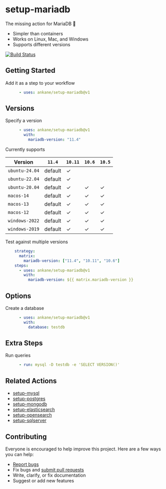 # setup-mariadb

The missing action for MariaDB :tada:

- Simpler than containers
- Works on Linux, Mac, and Windows
- Supports different versions

[![Build Status](https://github.com/ankane/setup-mariadb/actions/workflows/build.yml/badge.svg)](https://github.com/ankane/setup-mariadb/actions)

## Getting Started

Add it as a step to your workflow

```yml
      - uses: ankane/setup-mariadb@v1
```

## Versions

Specify a version

```yml
      - uses: ankane/setup-mariadb@v1
        with:
          mariadb-version: "11.4"
```

Currently supports

Version | `11.4` | `10.11` | `10.6` | `10.5`
--- | --- | --- | --- | ---
`ubuntu-24.04` | default | ✓ | |
`ubuntu-22.04` | default | ✓ | |
`ubuntu-20.04` | default | ✓ | ✓ | ✓
`macos-14` | default | ✓ | ✓ | ✓
`macos-13` | default | ✓ | ✓ | ✓
`macos-12` | default | ✓ | ✓ | ✓
`windows-2022` | default | ✓ | ✓ | ✓
`windows-2019` | default | ✓ | ✓ | ✓

Test against multiple versions

```yml
    strategy:
      matrix:
        mariadb-version: ["11.4", "10.11", "10.6"]
    steps:
      - uses: ankane/setup-mariadb@v1
        with:
          mariadb-version: ${{ matrix.mariadb-version }}
```

## Options

Create a database

```yml
      - uses: ankane/setup-mariadb@v1
        with:
          database: testdb
```

## Extra Steps

Run queries

```yml
      - run: mysql -D testdb -e 'SELECT VERSION()'
```

## Related Actions

- [setup-mysql](https://github.com/ankane/setup-mysql)
- [setup-postgres](https://github.com/ankane/setup-postgres)
- [setup-mongodb](https://github.com/ankane/setup-mongodb)
- [setup-elasticsearch](https://github.com/ankane/setup-elasticsearch)
- [setup-opensearch](https://github.com/ankane/setup-opensearch)
- [setup-sqlserver](https://github.com/ankane/setup-sqlserver)

## Contributing

Everyone is encouraged to help improve this project. Here are a few ways you can help:

- [Report bugs](https://github.com/ankane/setup-mariadb/issues)
- Fix bugs and [submit pull requests](https://github.com/ankane/setup-mariadb/pulls)
- Write, clarify, or fix documentation
- Suggest or add new features
